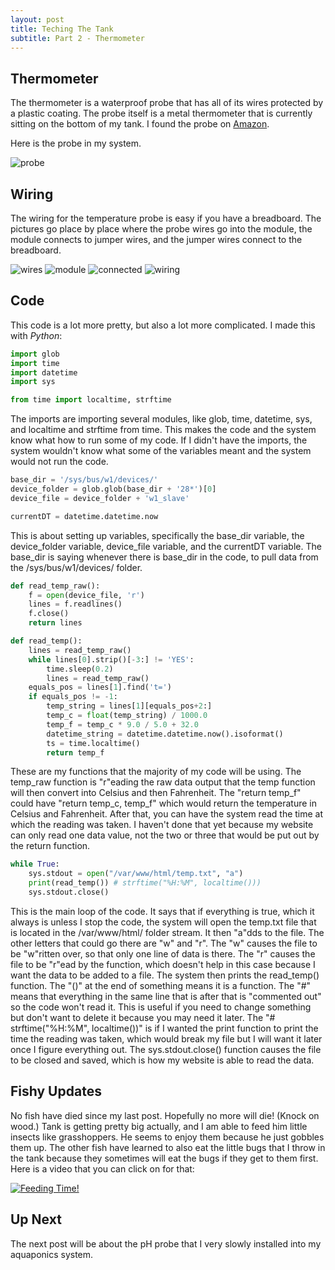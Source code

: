 ```yaml
---
layout: post
title: Teching The Tank
subtitle: Part 2 - Thermometer
---
```


## Thermometer

The thermometer is a waterproof probe that has all of its wires protected by a plastic coating. The probe itself is a metal thermometer that is currently sitting on the bottom of my tank. I found the probe on [Amazon](https://www.amazon.com/DS18B20-Temperature-Waterproof-Stainless-Raspberry/dp/B087JQ6MCP/).

Here is the probe in my system.

<img src="htps://trentonwagner.github.io/img/IMG_1881.jpg" alt="probe">

## Wiring

The wiring for the temperature probe is easy if you have a breadboard. The pictures go place by place where the probe wires go into the module, the module connects to jumper wires, and the jumper wires connect to the breadboard.

<img src="https://trentonwagner.github.io/img/Thermometer Wires.JPG" alt="wires">
<img src="https://trentonwagner.github.io/img/Temp probe module.jpg" alt="module">
<img src="https://trentonwagner.github.io/img/Connected wires.jpg" alt="connected">
<img src="https://trentonwagner.github.io/img/Thermometer Wiring.JPG" alt="wiring">

## Code

This code is a lot more pretty, but also a lot more complicated. I made this with _Python_:

```python
import glob
import time
import datetime
import sys

from time import localtime, strftime
```
The imports are importing several modules, like glob, time, datetime, sys, and localtime and strftime from time. This makes the code and the system know what how to run some of my code. If I didn't have the imports, the system wouldn't know what some of the variables meant and the system would not run the code.

```python
base_dir = '/sys/bus/w1/devices/'
device_folder = glob.glob(base_dir + '28*')[0]
device_file = device_folder + 'w1_slave'

currentDT = datetime.datetime.now
```
This is about setting up variables, specifically the base_dir variable, the device_folder variable, device_file variable, and the currentDT variable. The base_dir is saying whenever there is base_dir in the code, to pull data from the /sys/bus/w1/devices/ folder.

```python
def read_temp_raw():
    f = open(device_file, 'r')
    lines = f.readlines()
    f.close()
    return lines

def read_temp():
    lines = read_temp_raw()
    while lines[0].strip()[-3:] != 'YES':
        time.sleep(0.2)
        lines = read_temp_raw()
    equals_pos = lines[1].find('t=')
    if equals_pos != -1:
        temp_string = lines[1][equals_pos+2:]
        temp_c = float(temp_string) / 1000.0
        temp_f = temp_c * 9.0 / 5.0 + 32.0
        datetime_string = datetime.datetime.now().isoformat()
        ts = time.localtime()
        return temp_f
```
These are my functions that the majority of my code will be using. The temp_raw function is "r"eading the raw data output that the temp function will then convert into Celsius and then Fahrenheit. The "return temp_f" could have "return temp_c, temp_f" which would return the temperature in Celsius and Fahrenheit. After that, you can have the system read the time at which the reading was taken. I haven't done that yet because my website can only read one data value, not the two or three that would be put out by the return function.

```python
while True:
    sys.stdout = open("/var/www/html/temp.txt", "a")
    print(read_temp()) # strftime("%H:%M", localtime()))
    sys.stdout.close()
```
This is the main loop of the code. It says that if everything is true, which it always is unless I stop the code, the system will open the temp.txt file that is located in the /var/www/html/ folder stream. It then "a"dds to the file. The other letters that could go there are "w" and "r". The "w" causes the file to be "w"ritten over, so that only one line of data is there. The "r" causes the file to be "r"ead by the function, which doesn't help in this case because I want the data to be added to a file. The system then prints the read_temp() function. The "()" at the end of something means it is a function. The "#" means that everything in the same line that is after that is "commented out" so the code won't read it. This is useful if you need to change something but don't want to delete it because you may need it later. The "# strftime("%H:%M", localtime())" is if I wanted the print function to print the time the reading was taken, which would break my file but I will want it later once I figure everything out. The sys.stdout.close() function causes the file to be closed and saved, which is how my website is able to read the data.


## Fishy Updates

No fish have died since my last post. Hopefully no more will die! (Knock on wood.) Tank is getting pretty big actually, and I am able to feed him little insects like grasshoppers. He seems to enjoy them because he just gobbles them up. The other fish have learned to also eat the little bugs that I throw in the tank because they sometimes will eat the bugs if they get to them first. Here is a video that you can click on for that:

[![Feeding Time!](https://img.youtube.com/vi/O-nY0N6VZiU/0.jpg)](https://www.youtube.com/watch?v=O-nY0N6VZiU)

## Up Next

The next post will be about the pH probe that I very slowly installed into my aquaponics system.

